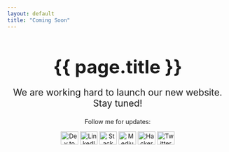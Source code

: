 ```yaml
---
layout: default
title: "Coming Soon"
---
```


<div style="text-align: center; margin-top: 50px;">
  <h1 style="font-size: 3em; margin-bottom: 20px;">{{ page.title }}</h1>
  <p style="font-size: 1.5em;">We are working hard to launch our new website. Stay tuned!</p>
  
  <!-- Optional countdown timer -->
  <div id="countdown" style="margin: 20px 0; font-size: 1.5em;"></div>

  <!-- Social Media Links -->
  <p>Follow me for updates:</p>
  <div class="social-icons">
    <a href="https://dev.to/{{ site.devto_username }}" target="_blank"><img src="https://raw.githubusercontent.com/rahuldkjain/github-profile-readme-generator/master/src/images/icons/Social/devto.svg" alt="Dev.to" height="30" width="40" /></a>
    <a href="https://linkedin.com/in/{{ site.linkedin_username }}" target="_blank"><img src="https://raw.githubusercontent.com/rahuldkjain/github-profile-readme-generator/master/src/images/icons/Social/linked-in-alt.svg" alt="LinkedIn" height="30" width="40" /></a>
    <a href="https://stackoverflow.com/users/{{ site.stackoverflow_userid }}" target="_blank"><img src="https://raw.githubusercontent.com/rahuldkjain/github-profile-readme-generator/master/src/images/icons/Social/stack-overflow.svg" alt="Stack Overflow" height="30" width="40" /></a>
    <a href="https://medium.com/@{{ site.medium_username }}" target="_blank"><img src="https://raw.githubusercontent.com/rahuldkjain/github-profile-readme-generator/master/src/images/icons/Social/medium.svg" alt="Medium" height="30" width="40" /></a>
    <a href="https://www.hackerrank.com/{{ site.hackerrank_username }}" target="_blank"><img src="https://raw.githubusercontent.com/rahuldkjain/github-profile-readme-generator/master/src/images/icons/Social/hackerrank.svg" alt="HackerRank" height="30" width="40" /></a>
    <a href="https://twitter.com/{{ site.twitter_username }}" target="_blank"><img src="https://raw.githubusercontent.com/rahuldkjain/github-profile-readme-generator/master/src/images/icons/Social/twitter.svg" alt="Twitter" height="30" width="40" /></a>
  </div>
</div>

<script>
  // Optional: Countdown timer script
  const countdownDate = new Date("December 31, 2024 23:59:59").getTime();
  const x = setInterval(function() {
    const now = new Date().getTime();
    const distance = countdownDate - now;
    const days = Math.floor(distance / (1000 * 60 * 60 * 24));
    const hours = Math.floor((distance % (1000 * 60 * 60 * 24)) / (1000 * 60 * 60));
    const minutes = Math.floor((distance % (1000 * 60 * 60)) / (1000 * 60));
    const seconds = Math.floor((distance % (1000 * 60)) / 1000);
    document.getElementById("countdown").innerHTML = days + "d " + hours + "h " + minutes + "m " + seconds + "s ";
    if (distance < 0) {
      clearInterval(x);
      document.getElementById("countdown").innerHTML = "EXPIRED";
    }
  }, 1000);
</script>
